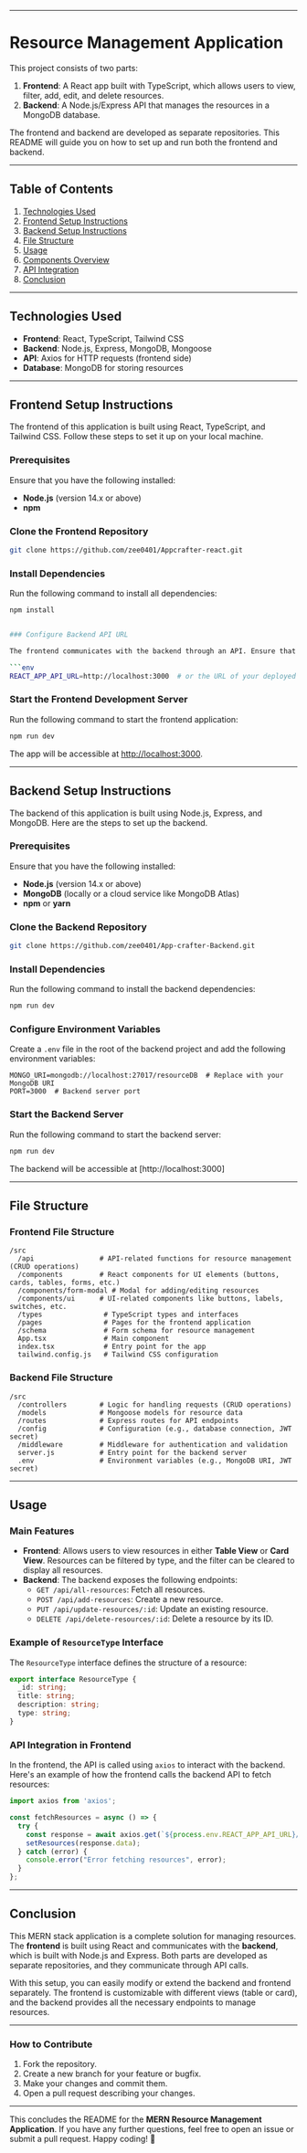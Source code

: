 
---
# Resource Management Application

This project consists of two parts:

1. **Frontend**: A React app built with TypeScript, which allows users to view, filter, add, edit, and delete resources.
2. **Backend**: A Node.js/Express API that manages the resources in a MongoDB database.

The frontend and backend are developed as separate repositories. This README will guide you on how to set up and run both the frontend and backend.

---

## Table of Contents

1. [Technologies Used](#technologies-used)
2. [Frontend Setup Instructions](#frontend-setup-instructions)
3. [Backend Setup Instructions](#backend-setup-instructions)
4. [File Structure](#file-structure)
5. [Usage](#usage)
6. [Components Overview](#components-overview)
7. [API Integration](#api-integration)
8. [Conclusion](#conclusion)

---

## Technologies Used

- **Frontend**: React, TypeScript, Tailwind CSS
- **Backend**: Node.js, Express, MongoDB, Mongoose
- **API**: Axios for HTTP requests (frontend side)
- **Database**: MongoDB for storing resources

---

## Frontend Setup Instructions

The frontend of this application is built using React, TypeScript, and Tailwind CSS. Follow these steps to set it up on your local machine.

### Prerequisites

Ensure that you have the following installed:

- **Node.js** (version 14.x or above)
- **npm**

### Clone the Frontend Repository

```bash
git clone https://github.com/zee0401/Appcrafter-react.git
```

### Install Dependencies

Run the following command to install all dependencies:

```bash
npm install


### Configure Backend API URL

The frontend communicates with the backend through an API. Ensure that the API URL is correctly set in the frontend. You can create a `.env` file in the root of your frontend project and add the following:

```env
REACT_APP_API_URL=http://localhost:3000  # or the URL of your deployed backend
```

### Start the Frontend Development Server

Run the following command to start the frontend application:

```bash
npm run dev

```

The app will be accessible at [http://localhost:3000](http://localhost:3000).

---

## Backend Setup Instructions

The backend of this application is built using Node.js, Express, and MongoDB. Here are the steps to set up the backend.

### Prerequisites

Ensure that you have the following installed:

- **Node.js** (version 14.x or above)
- **MongoDB** (locally or a cloud service like MongoDB Atlas)
- **npm** or **yarn**

### Clone the Backend Repository

```bash
git clone https://github.com/zee0401/App-crafter-Backend.git

```

### Install Dependencies

Run the following command to install the backend dependencies:

```bash
npm run dev
```

### Configure Environment Variables

Create a `.env` file in the root of the backend project and add the following environment variables:

```env
MONGO_URI=mongodb://localhost:27017/resourceDB  # Replace with your MongoDB URI
PORT=3000  # Backend server port
```

### Start the Backend Server

Run the following command to start the backend server:

```bash
npm run dev
```

The backend will be accessible at [http://localhost:3000]

---

## File Structure

### Frontend File Structure

```
/src
  /api                # API-related functions for resource management (CRUD operations)
  /components         # React components for UI elements (buttons, cards, tables, forms, etc.)
  /components/form-modal # Modal for adding/editing resources
  /components/ui      # UI-related components like buttons, labels, switches, etc.
  /types               # TypeScript types and interfaces
  /pages               # Pages for the frontend application
  /schema              # Form schema for resource management
  App.tsx              # Main component
  index.tsx            # Entry point for the app
  tailwind.config.js   # Tailwind CSS configuration
```

### Backend File Structure

```
/src
  /controllers        # Logic for handling requests (CRUD operations)
  /models             # Mongoose models for resource data
  /routes             # Express routes for API endpoints
  /config             # Configuration (e.g., database connection, JWT secret)
  /middleware         # Middleware for authentication and validation
  server.js           # Entry point for the backend server
  .env                # Environment variables (e.g., MongoDB URI, JWT secret)
```

---

## Usage

### Main Features

- **Frontend**: Allows users to view resources in either **Table View** or **Card View**. Resources can be filtered by type, and the filter can be cleared to display all resources.
- **Backend**: The backend exposes the following endpoints:
  - `GET /api/all-resources`: Fetch all resources.
  - `POST /api/add-resources`: Create a new resource.
  - `PUT /api/update-resources/:id`: Update an existing resource.
  - `DELETE /api/delete-resources/:id`: Delete a resource by its ID.

### Example of `ResourceType` Interface

The `ResourceType` interface defines the structure of a resource:

```ts
export interface ResourceType {
  _id: string;
  title: string;
  description: string;
  type: string;
}
```

### API Integration in Frontend

In the frontend, the API is called using `axios` to interact with the backend. Here's an example of how the frontend calls the backend API to fetch resources:

```ts
import axios from 'axios';

const fetchResources = async () => {
  try {
    const response = await axios.get(`${process.env.REACT_APP_API_URL}/api/resources`);
    setResources(response.data);
  } catch (error) {
    console.error("Error fetching resources", error);
  }
};
```

---

## Conclusion

This MERN stack application is a complete solution for managing resources. The **frontend** is built using React and communicates with the **backend**, which is built with Node.js and Express. Both parts are developed as separate repositories, and they communicate through API calls.

With this setup, you can easily modify or extend the backend and frontend separately. The frontend is customizable with different views (table or card), and the backend provides all the necessary endpoints to manage resources.

---

### How to Contribute

1. Fork the repository.
2. Create a new branch for your feature or bugfix.
3. Make your changes and commit them.
4. Open a pull request describing your changes.

---

This concludes the README for the **MERN Resource Management Application**. If you have any further questions, feel free to open an issue or submit a pull request. Happy coding! 🎉

